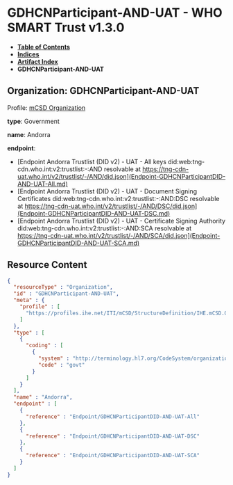 # GDHCNParticipant-AND-UAT - WHO SMART Trust v1.3.0

* [**Table of Contents**](toc.md)
* [**Indices**](indices.md)
* [**Artifact Index**](artifacts.md)
* **GDHCNParticipant-AND-UAT**

## Organization: GDHCNParticipant-AND-UAT

Profile: [mCSD Organization](https://profiles.ihe.net/ITI/mCSD/4.0.0/StructureDefinition-IHE.mCSD.Organization.html)

**type**: Government

**name**: Andorra

**endpoint**: 

* [Endpoint Andorra Trustlist (DID v2) - UAT - All keys did:web:tng-cdn.who.int:v2:trustlist:-:AND resolvable at https://tng-cdn-uat.who.int/v2/trustlist/-/AND/did.json](Endpoint-GDHCNParticipantDID-AND-UAT-All.md)
* [Endpoint Andorra Trustlist (DID v2) - UAT - Document Signing Certificates did:web:tng-cdn.who.int:v2:trustlist:-:AND:DSC resolvable at https://tng-cdn-uat.who.int/v2/trustlist/-/AND/DSC/did.json](Endpoint-GDHCNParticipantDID-AND-UAT-DSC.md)
* [Endpoint Andorra Trustlist (DID v2) - UAT - Certificate Signing Authority did:web:tng-cdn.who.int:v2:trustlist:-:AND:SCA resolvable at https://tng-cdn-uat.who.int/v2/trustlist/-/AND/SCA/did.json](Endpoint-GDHCNParticipantDID-AND-UAT-SCA.md)



## Resource Content

```json
{
  "resourceType" : "Organization",
  "id" : "GDHCNParticipant-AND-UAT",
  "meta" : {
    "profile" : [
      "https://profiles.ihe.net/ITI/mCSD/StructureDefinition/IHE.mCSD.Organization"
    ]
  },
  "type" : [
    {
      "coding" : [
        {
          "system" : "http://terminology.hl7.org/CodeSystem/organization-type",
          "code" : "govt"
        }
      ]
    }
  ],
  "name" : "Andorra",
  "endpoint" : [
    {
      "reference" : "Endpoint/GDHCNParticipantDID-AND-UAT-All"
    },
    {
      "reference" : "Endpoint/GDHCNParticipantDID-AND-UAT-DSC"
    },
    {
      "reference" : "Endpoint/GDHCNParticipantDID-AND-UAT-SCA"
    }
  ]
}

```
